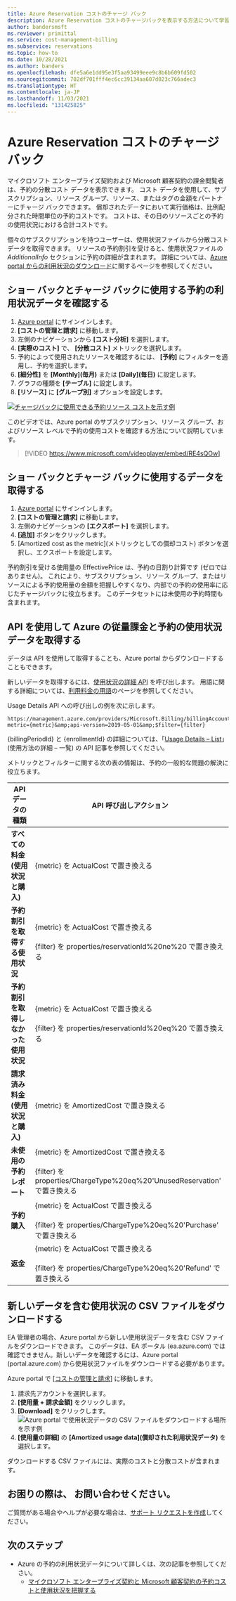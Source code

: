 ```yaml
---
title: Azure Reservation コストのチャージ バック
description: Azure Reservation コストのチャージバックを表示する方法について学習します。
author: bandersmsft
ms.reviewer: primittal
ms.service: cost-management-billing
ms.subservice: reservations
ms.topic: how-to
ms.date: 10/28/2021
ms.author: banders
ms.openlocfilehash: dfe5a6e1dd95e3f5aa93499eee9c8b6b609fd502
ms.sourcegitcommit: 702df701fff4ec6cc39134aa607d023c766adec3
ms.translationtype: HT
ms.contentlocale: ja-JP
ms.lasthandoff: 11/03/2021
ms.locfileid: "131425825"
---
```

# <a name="charge-back-azure-reservation-costs"></a>Azure Reservation コストのチャージ バック

マイクロソフト エンタープライズ契約および Microsoft 顧客契約の課金閲覧者は、予約の分散コスト データを表示できます。 コスト データを使用して、サブスクリプション、リソース グループ、リソース、またはタグの金額をパートナーにチャージ バックできます。 償却されたデータにおいて実行価格は、比例配分された時間単位の予約コストです。 コストは、その日のリソースごとの予約の使用状況における合計コストです。

個々のサブスクリプションを持つユーザーは、使用状況ファイルから分散コスト データを取得できます。 リソースの予約割引を受けると、使用状況ファイルの *AdditionalInfo* セクションに予約の詳細が含まれます。 詳細については、[Azure portal からの利用状況のダウンロード](../understand/download-azure-daily-usage.md#download-usage-from-the-azure-portal-csv)に関するページを参照してください。

## <a name="see-reservation-usage-data-for-show-back-and-charge-back"></a>ショー バックとチャージ バックに使用する予約の利用状況データを確認する

1. [Azure portal](https://portal.azure.com) にサインインします。
2. **[コストの管理と請求]** に移動します。 
3. 左側のナビゲーションから **[コスト分析]** を選択します。 
4. **[実際のコスト]** で、 **[分散コスト]** メトリックを選択します。
5. 予約によって使用されたリソースを確認するには、 **[予約]** にフィルターを適用し、予約を選択します。
6. **[細分性]** を **[Monthly]\(毎月\)** または **[Daily]\(毎日\)** に設定します。
7. グラフの種類を **[テーブル]** に設定します。
8. **[リソース]** に **[グループ別]** オプションを設定します。

[![チャージバックに使用できる予約リソース コストを示す例](./media/charge-back-usage/amortized-reservation-costs.png)](./media/charge-back-usage/amortized-reservation-costs.png#lightbox)

このビデオでは、Azure portal のサブスクリプション、リソース グループ、およびリソース レベルで予約の使用コストを確認する方法について説明しています。

 > [!VIDEO https://www.microsoft.com/videoplayer/embed/RE4sQOw] 

## <a name="get-the-data-for-show-back-and-charge-back"></a>ショー バックとチャージ バックに使用するデータを取得する
1. [Azure portal](https://portal.azure.com) にサインインします。
2. **[コストの管理と請求]** に移動します。 
3. 左側のナビゲーションの **[エクスポート]** を選択します。 
4. **[追加]** ボタンをクリックします。
5. [Amortized cost as the metric]\(メトリックとしての償却コスト\) ボタンを選択し、エクスポートを設定します。

予約割引を受ける使用量の EffectivePrice は、予約の日割り計算です (ゼロではありません)。 これにより、サブスクリプション、リソース グループ、またはリソースによる予約使用量の金額を把握しやすくなり、内部での予約の使用率に応じたチャージバックに役立ちます。 このデータセットには未使用の予約時間も含まれます。 

## <a name="get-azure-consumption-and-reservation-usage-data-using-api"></a>API を使用して Azure の従量課金と予約の使用状況データを取得する

データは API を使用して取得することも、Azure portal からダウンロードすることもできます。

新しいデータを取得するには、[使用状況の詳細 API](/rest/api/consumption/usagedetails/list) を呼び出します。 用語に関する詳細については、[利用料金の用語](../understand/understand-usage.md)のページを参照してください。

Usage Details API への呼び出しの例を次に示します。

```
https://management.azure.com/providers/Microsoft.Billing/billingAccounts/{enrollmentId}/providers/Microsoft.Billing/billingPeriods/{billingPeriodId}/providers/Microsoft.Consumption/usagedetails?metric={metric}&amp;api-version=2019-05-01&amp;$filter={filter}
```

{billingPeriodId} と {enrollmentId} の詳細については、「[Usage Details – List](/rest/api/consumption/usagedetails/list)」 (使用方法の詳細 – 一覧) の API 記事を参照してください。

メトリックとフィルターに関する次の表の情報は、予約の一般的な問題の解決に役立ちます。

| **API データの種類** | API 呼び出しアクション |
| --- | --- |
| **すべての料金 (使用状況と購入)** | {metric} を ActualCost で置き換える |
| **予約割引を取得する使用状況** | {metric} を ActualCost で置き換える<br><br>{filter} を properties/reservationId%20ne%20 で置き換える |
| **予約割引を取得しなかった使用状況** | {metric} を ActualCost で置き換える<br><br>{filter} を properties/reservationId%20eq%20 で置き換える |
| **請求済み料金 (使用状況と購入)** | {metric} を AmortizedCost で置き換える |
| **未使用の予約レポート** | {metric} を AmortizedCost で置き換える<br><br>{filter} を properties/ChargeType%20eq%20'UnusedReservation' で置き換える |
| **予約購入** | {metric} を ActualCost で置き換える<br><br>{filter} を properties/ChargeType%20eq%20'Purchase' で置き換える  |
| **返金** | {metric} を ActualCost で置き換える<br><br>{filter} を properties/ChargeType%20eq%20'Refund' で置き換える |

## <a name="download-the-usage-csv-file-with-new-data"></a>新しいデータを含む使用状況の CSV ファイルをダウンロードする

EA 管理者の場合、Azure portal から新しい使用状況データを含む CSV ファイルをダウンロードできます。 このデータは、EA ポータル (ea.azure.com) では確認できません。新しいデータを確認するには、Azure portal (portal.azure.com) から使用状況ファイルをダウンロードする必要があります。

Azure portal で [[コストの管理と請求]](https://portal.azure.com/#blade/Microsoft_Azure_Billing/ModernBillingMenuBlade/BillingAccounts) に移動します。

1. 請求先アカウントを選択します。
2. **[使用量 + 請求金額]** をクリックします。
3. **[Download]** をクリックします。  
![Azure portal で使用状況データの CSV ファイルをダウンロードする場所を示す例](./media/understand-reserved-instance-usage-ea/portal-download-csv.png)
4. **[使用量の詳細]** の **[Amortized usage data]\(償却された利用状況データ\)** を選択します。

ダウンロードする CSV ファイルには、実際のコストと分散コストが含まれます。

## <a name="need-help-contact-us"></a>お困りの際は、 お問い合わせください。

ご質問がある場合やヘルプが必要な場合は、[サポート リクエストを作成](https://portal.azure.com/#blade/Microsoft_Azure_Support/HelpAndSupportBlade/newsupportrequest)してください。

## <a name="next-steps"></a>次のステップ
- Azure の予約の利用状況データについて詳しくは、次の記事を参照してください。
  - [マイクロソフト エンタープライズ契約と Microsoft 顧客契約の予約コストと使用状況を把握する](understand-reserved-instance-usage-ea.md)
 
